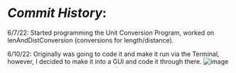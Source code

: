 # _Commit History_:

6/7/22:
Started programming the Unit Conversion Program, worked on lenAndDistConversion (conversions for length/distance).

6/10/22:
Originally was going to code it and make it run via the Terminal, however, I decided to make it into a GUI and code it through there.
![image](https://user-images.githubusercontent.com/104484543/173166627-d7126333-31ab-49e8-bf4d-af0da5900325.png)

